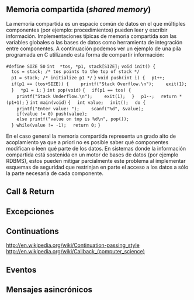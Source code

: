 Memoria compartida (*shared memory*)
------------------------------------

La memoria compartida es un espacio común de datos en el que múltiples componentes (por ejemplo: procedimientos) pueden leer y escribir información. Implementaciones típicas de memoria compartida son las variables globales o las bases de datos como herramienta de integración entre componentes. A continuación podemos ver un ejemplo de una pila programada en C utilizando esta forma de compartir información:

`#define SIZE 50`
`int  *tos, *p1, stack[SIZE];`
`void init() {`
`  tos = stack; /* tos points to the top of stack */`
`  p1 = stack; /* initialize p1 */`
`}`
`void push(int i) {`
`  p1++;`
`  if(p1 == (tos+SIZE)) {`
`    printf("Stack Overflow.\n");`
`    exit(1);`
`  }`
`  *p1 = i;`
`}`
`int pop(void)`
`{`
`  if(p1 == tos) {`
`    printf("Stack Underflow.\n");`
`    exit(1);`
`  }`
`  p1--;`
`  return *(p1+1);`
`}`
`int main(void)`
`{`
`  int value;`
`  init();`
`  do {`
`    printf("Enter value: ");`
`    scanf("%d", &value); `
`    if(value != 0) push(value);`
`    else printf("value on top is %d\n", pop());`
`  } while(value != -1);`
`  return 0;`
`} `

En el caso general la memoria compartida representa un grado alto de acoplamiento ya que a priori no es posible saber qué componentes modifican o leen qué parte de los datos. En sistemas donde la información compartida está sostenida en un motor de bases de datos (por ejemplo RDBMS), estos pueden mitigar parcialmente este problema al implementar esquemas de seguridad que restrinjan en parte el acceso a los datos a sólo la parte necesaria de cada componente.

Call & Return
-------------

Excepciones
-----------

Continuations
-------------

<http://en.wikipedia.org/wiki/Continuation-passing_style> <http://en.wikipedia.org/wiki/Callback_(computer_science)>

Eventos
-------

Mensajes asincrónicos
---------------------
